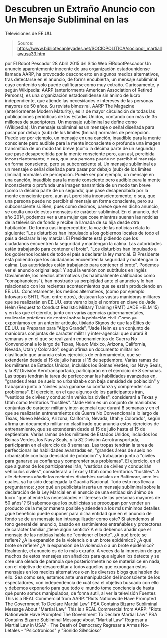# Descubren un Extraño Anuncio con Un Mensaje Subliminal en las 
Televisiones de EE.UU.

> Source: https://www.bibliotecapleyades.net/SOCIOPOLITICA/sociopol_martiallawusa33.htm

por El Robot Pescador
28 Abril 2015
del Sitio Web ElRobotPescador
Un anuncio aparentemente inocente de una organización estadounidense llamada AARP, ha provocado desconcierto en algunos medios alternativos, tras detectarse en el anuncio, de forma encubierta, un mensaje subliminal cuyo contenido solo puede calificarse como muy extraño. Curiosamente, y según Wikipedia:
AARP (anteriormente American Association of Retired Persons), es una organización estadounidense sin ánimo de lucro independiente, que atiende las necesidades e intereses de las personas mayores de 50 años.
Su revista bimestral, AARP The Magazine (anteriormente Modern Maturity), es la de mayor circulación de todas las publicaciones periódicas de los Estados Unidos, contando con más de 35 millones de suscriptores. Un mensaje subliminal se define como (Wikipedia):
Un mensaje subliminal es un mensaje o señal diseñada para pasar por debajo (sub) de los límites (liminal) normales de percepción. Puede ser por ejemplo, un mensaje en una canción, inaudible para la mente consciente pero audible para la mente inconsciente o profunda una imagen transmitida de un modo tan breve (como la décima parte de un segundo) que pase desapercibida por la mente consciente pero, aun así, percibida inconscientemente; o sea, que una persona puede no percibir el mensaje en forma consciente, pero su subconsciente sí.
Un mensaje subliminal es un mensaje o señal diseñada para pasar por debajo (sub) de los límites (liminal) normales de percepción.
Puede ser por ejemplo,
un mensaje en una canción, inaudible para la mente consciente pero audible para la mente inconsciente o profunda
una imagen transmitida de un modo tan breve (como la décima parte de un segundo) que pase desapercibida por la mente consciente pero, aun así, percibida inconscientemente; o sea, que una persona puede no percibir el mensaje en forma consciente, pero su subconsciente sí.
Bien, pues como decimos, parece que en dicho anuncio, se oculta uno de estos mensajes de carácter subliminal. En el anuncio, del año 2014, podemos ver a una mujer que cose mientras suenan las noticias de la televisión de fondo y recibe la llamada de su hija desde otra habitación.
De forma casi imperceptible, la voz de las noticias relata lo siguiente:
"Los disturbios han impulsado a los gobiernos locales de todo el país a declarar la ley marcial. El Presidente está pidiendo que los ciudadanos encuentren la seguridad y mantengan la calma. Las autoridades están trabajando para contener el brote".
"Los disturbios han impulsado a los gobiernos locales de todo el país a declarar la ley marcial.
El Presidente está pidiendo que los ciudadanos encuentren la seguridad y mantengan la calma. Las autoridades están trabajando para contener el brote".
Podemos ver el anuncio original aquí:
Y aquí la versión con subtítulos en inglés
Obviamente, los medios alternativos (los habitualmente calificados como "conspiranoicos"), han mostrado su perplejidad ante el anuncio y lo han relacionado con los recientes acontecimientos que se están produciendo en EE.UU.. Concretamente, los medios alternativos, (como por ejemplo Infowars o SHTL Plan, entre otros), destacan las vastas maniobras militares que se realizarán en EE.UU. este verano bajo el nombre en clave de Jade Helm (Request to Conduct Realistic Military Training (RMT) JADE HELM 15) y en las que el ejército, junto con varias agencias gubernamentales, realizarán prácticas de control sobre la población civil.
Como ya exponíamos en un anterior artículo, titulado Signos de que las Élites de EE.UU. se Preparan para "Algo Grande",
"Jade Helm es un conjunto de maniobras conjuntas de carácter militar y inter-agencial que durará 8 semanas y en el que se realizarán entrenamientos de Guerra No Convencional a lo largo de Texas, Nuevo México, Arizona, California, Nevada, Utah y Colorado", según afirma un documento militar no clasificado que anuncia estos ejercicios de entrenamiento, que se extenderán desde el 15 de julio hasta el 15 de septiembre. Varias ramas de los militares de Estados Unidos, incluidos los Boinas Verdes, los Navy Seals, y la 82 División Aerotransportada, participarán en el ejercicio de 8 semanas. Las tropas tendrán la tarea de perfeccionar las habilidades avanzadas en, "grandes áreas de suelo no urbanizable con baja densidad de población" y trabajarán junto a "civiles para ganarse su confianza y comprender sus problemas". El ejercicio, en el que algunos de los participantes irán, "vestidos de civiles y conducirán vehículos civiles", considerará a Texas y Utah como territorios "hostiles".
"Jade Helm es un conjunto de maniobras conjuntas de carácter militar y inter-agencial que durará 8 semanas y en el que se realizarán entrenamientos de Guerra No Convencional a lo largo de Texas, Nuevo México, Arizona, California, Nevada, Utah y Colorado", según afirma un documento militar no clasificado que anuncia estos ejercicios de entrenamiento, que se extenderán desde el 15 de julio hasta el 15 de septiembre.
Varias ramas de los militares de Estados Unidos, incluidos los Boinas Verdes, los Navy Seals, y la 82 División Aerotransportada, participarán en el ejercicio de 8 semanas.
Las tropas tendrán la tarea de perfeccionar las habilidades avanzadas en,
"grandes áreas de suelo no urbanizable con baja densidad de población" y trabajarán junto a "civiles para ganarse su confianza y comprender sus problemas".
El ejercicio, en el que algunos de los participantes irán,
"vestidos de civiles y conducirán vehículos civiles", considerará a Texas y Utah como territorios "hostiles".
A ello debemos añadir los recientes disturbios raciales en Baltimore, ante los cuales, ya ha sido desplegada la Guardia Nacional.
Todo esto nos lleva a preguntarnos:
¿por qué un publicista inserta un mensaje subliminal sobre la declaración de la Ley Marcial en el anuncio de una entidad sin ánimo de lucro "que atiende las necesidades e intereses de las personas mayores de 50 años"?
Si sabemos que los publicistas se preocupan por vender un producto de la mejor manera posible y atienden a los más mínimos detalles ¿qué beneficio puede suponer para dicha entidad que en el anuncio de fondo se de un mensaje tan intranquilizador como este? Si atendemos al tono general del anuncio, basado en sentimientos entrañables y protectores de carácter familiar ¿tiene algún sentido? A ello debemos añadir que el mensaje de las noticias habla de "contener el brote".
¿A qué brote se refiere? ¿A la expansión de la violencia o a un brote epidémico?
¿A qué brote se refiere?
¿A la expansión de la violencia o a un brote epidémico?
Realmente, el anuncio es de lo más extraño. A veces da la impresión de que muchos de estos mensajes son añadidos para que alguien los detecte y se cree una oleada de paranoia que posteriormente no se materialice en nada, con el objetivo de desacreditar a todos aquellos que expongan estos mensajes en los medios alternativos o en los diversos blogs que hablen de ello. Sea como sea, estamos ante una manipulación del inconsciente de los espectadores, con independencia de cuál sea el objetivo buscado con ello y debemos exponerlo para que todo el mundo tome conciencia de hasta qué punto somos manipulados, de forma sutil, al ver la televisión
Fuentes
This is a REAL Commercial from AARP: "Riots Nationwide Have Prompted The Government To Declare Martial Law" PSA Contains Bizarre Subliminal Message About "Martial Law"
This is a REAL Commercial from AARP: "Riots Nationwide Have Prompted The Government To Declare Martial Law"
PSA Contains Bizarre Subliminal Message About "Martial Law"
Regresar a Martial Law in USA? - The Death of Democracy
Regresar a Armas No-Letales - "Psicotronicos" y "Sonido Silencioso"
